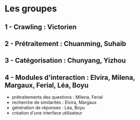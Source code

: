 # Les groupes

## 1 - Crawling : Victorien
## 2 - Prétraitement : Chuanming, Suhaib
## 3 - Catégorisation : Chunyang, Yizhou
## 4 - Modules d'interaction : Elvira, Milena, Margaux, Ferial, Léa, Boyu
  - prétraitements des questions : Milena, Ferial
  - recherche de similarités : Elvira, Margaux
  - génération de réponses : Léa, Boyu
  - création d'une interface utilisateur
